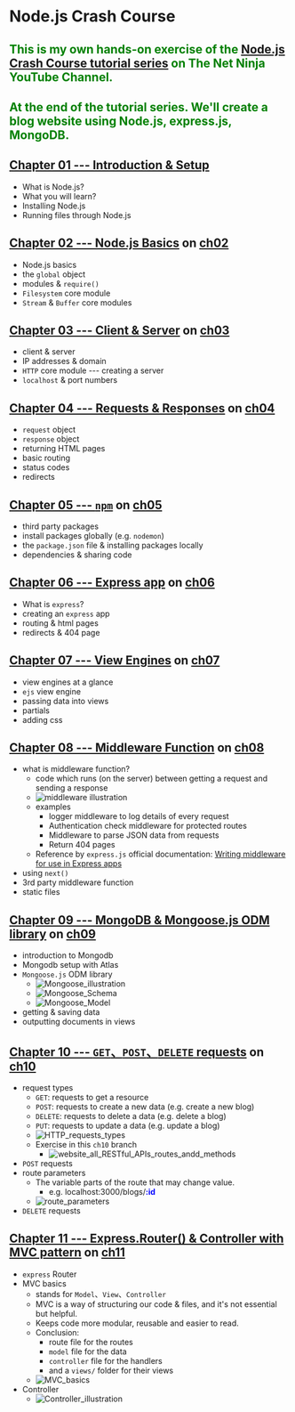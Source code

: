 **Node**.js Crash Course
===

## <font color=green>This is my own hands-on exercise of the [Node.js Crash Course tutorial series](https://www.youtube.com/watch?v=zb3Qk8SG5Ms&list=RDCMUCW5YeuERMmlnqo4oq8vwUpg&start_radio=1) on The Net Ninja YouTube Channel.</font>
## <font color=green>At the end of the tutorial series. We'll create a blog website using Node.js, express.js, MongoDB.</font>


[Chapter 01 --- Introduction & Setup](https://www.youtube.com/watch?v=zb3Qk8SG5Ms&t=2s)
---
- What is Node.js?
- What you will learn?
- Installing Node.js
- Running files through Node.js

[Chapter 02 --- Node.js Basics](https://www.youtube.com/watch?v=OIBIXYLJjsI) on [ch02](https://github.com/Hans-Tsai/Node.js-crash-course/tree/ch02)
---
- Node.js basics
- the `global` object
- modules & `require()`
- `Filesystem` core module
- `Stream` & `Buffer` core modules

[Chapter 03 --- Client & Server](https://www.youtube.com/watch?v=-HPZ1leCV8k) on [ch03](https://github.com/Hans-Tsai/Node.js-crash-course/tree/ch03)
---
- client & server
- IP addresses & domain
- `HTTP` core module --- creating a server
- `localhost` & port numbers

[Chapter 04 --- Requests & Responses](https://www.youtube.com/watch?v=DQD00NAUPNk) on [ch04](https://github.com/Hans-Tsai/Node.js-crash-course/tree/ch04)
---
- `request` object
- `response` object
- returning HTML pages
- basic routing
- status codes
- redirects

[Chapter 05 --- `npm`](https://www.youtube.com/watch?v=bdHE2wHT-gQ) on [ch05](https://github.com/Hans-Tsai/Node.js-crash-course/tree/ch05)
---
- third party packages
- install packages globally (e.g. `nodemon`)
- the `package.json` file & installing packages locally
- dependencies & sharing code

[Chapter 06 --- Express app](https://www.youtube.com/watch?v=Lr9WUkeYSA8) on [ch06](https://github.com/Hans-Tsai/Node.js-crash-course/tree/ch06)
---
- What is `express`?
- creating an `express` app
- routing & html pages
- redirects & 404 page

[Chapter 07 --- View Engines](https://www.youtube.com/watch?v=yXEesONd_54) on [ch07](https://github.com/Hans-Tsai/Node.js-crash-course/tree/ch07)
---
- view engines at a glance
- `ejs` view engine
- passing data into views
- partials
- adding css

[Chapter 08 --- Middleware Function](https://www.youtube.com/watch?v=_GJKAs7A0_4) on [ch08](https://github.com/Hans-Tsai/Node.js-crash-course/tree/ch08)
---
- what is middleware function?
  + code which runs (on the server) between getting a request and sending a response
  + ![middleware illustration](./pics/middleware_illustration.jpeg)
  + examples
    * logger middleware to log details of every request
    * Authentication check middleware for protected routes
    * Middleware to parse JSON data from requests
    * Return 404 pages
  + Reference by `express.js` official documentation: [Writing middleware for use in Express apps](https://expressjs.com/en/guide/writing-middleware.html)
- using `next()`
- 3rd party middleware function
- static files

[Chapter 09 --- MongoDB & Mongoose.js ODM library](https://www.youtube.com/watch?v=bxsemcrY4gQ&t=12s) on [ch09](https://github.com/Hans-Tsai/Node.js-crash-course/tree/ch09)
---
- introduction to Mongodb
- Mongodb setup with Atlas
- `Mongoose.js` ODM library
  + ![Mongoose_illustration](./pics/Mongoose_illustration.jpeg)
  + ![Mongoose_Schema](./pics/Mongoose_Schema.jpeg)
  + ![Mongoose_Model](./pics/Mongoose_Model.jpeg)
- getting & saving data
- outputting documents in views

[Chapter 10 --- `GET`、`POST`、`DELETE` requests](https://www.youtube.com/watch?v=VVGgacjzc2Y) on [ch10](https://github.com/Hans-Tsai/Node.js-crash-course/tree/ch10)
---
- request types
  + `GET`: requests to get a resource
  + `POST`: requests to create a new data (e.g. create a new blog)
  + `DELETE`: requests to delete a data (e.g. delete a blog)
  + `PUT`: requests to update a data (e.g. update a blog)
  + ![HTTP_requests_types](./pics/HTTP_requests_types.png)
  + Exercise in this `ch10` branch
    * ![website_all_RESTful_APIs_routes_andd_methods](./pics/website_all_RESTful_APIs_routes_andd_methods.png)
- `POST` requests
- route parameters
  + The variable parts of the route that may change value.
    * e.g. localhost:3000/blogs/<font color=blue>**:id**</font>
  + ![route_parameters](./pics/route_parameters.png)
- `DELETE` requests

[Chapter 11 --- Express.Router() & Controller with MVC pattern](https://www.youtube.com/watch?v=zW_tZR0Ir3Q) on [ch11](https://github.com/Hans-Tsai/Node.js-crash-course/tree/ch11)
---
- `express` Router
- MVC basics
  + stands for `Model`、`View`、`Controller`
  + MVC is a way of structuring our code & files, and it's not essential but helpful.
  + Keeps code more modular, reusable and easier to read.
  + Conclusion:
    * route file for the routes
    * `model` file for the data
    * `controller` file for the handlers
    * and a `views/` folder for their views
  + ![MVC_basics](./pics/MVC_basics.png)
- Controller
  + ![Controller_illustration](./pics/Controller_illustration.png)